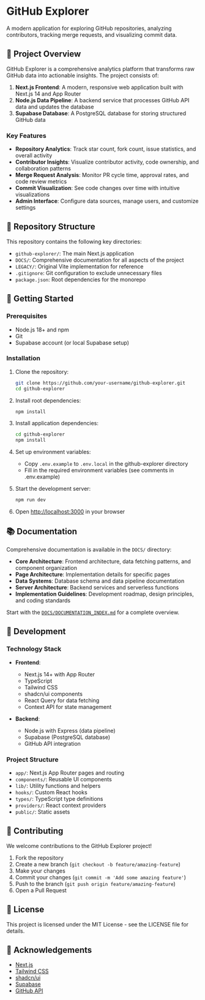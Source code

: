 # GitHub Explorer

A modern application for exploring GitHub repositories, analyzing contributors, tracking merge requests, and visualizing commit data.


## 🌟 Project Overview

GitHub Explorer is a comprehensive analytics platform that transforms raw GitHub data into actionable insights. The project consists of:

1. **Next.js Frontend**: A modern, responsive web application built with Next.js 14 and App Router
2. **Node.js Data Pipeline**: A backend service that processes GitHub API data and updates the database
3. **Supabase Database**: A PostgreSQL database for storing structured GitHub data

### Key Features

- **Repository Analytics**: Track star count, fork count, issue statistics, and overall activity
- **Contributor Insights**: Visualize contributor activity, code ownership, and collaboration patterns
- **Merge Request Analysis**: Monitor PR cycle time, approval rates, and code review metrics
- **Commit Visualization**: See code changes over time with intuitive visualizations
- **Admin Interface**: Configure data sources, manage users, and customize settings

## 📂 Repository Structure

This repository contains the following key directories:

- `github-explorer/`: The main Next.js application 
- `DOCS/`: Comprehensive documentation for all aspects of the project
- `LEGACY/`: Original Vite implementation for reference
- `.gitignore`: Git configuration to exclude unnecessary files
- `package.json`: Root dependencies for the monorepo

## 🚀 Getting Started

### Prerequisites

- Node.js 18+ and npm
- Git
- Supabase account (or local Supabase setup)

### Installation

1. Clone the repository:
   ```bash
   git clone https://github.com/your-username/github-explorer.git
   cd github-explorer
   ```

2. Install root dependencies:
   ```bash
   npm install
   ```

3. Install application dependencies:
   ```bash
   cd github-explorer
   npm install
   ```

4. Set up environment variables:
   - Copy `.env.example` to `.env.local` in the github-explorer directory
   - Fill in the required environment variables (see comments in .env.example)

5. Start the development server:
   ```bash
   npm run dev
   ```

6. Open [http://localhost:3000](http://localhost:3000) in your browser

## 📚 Documentation

Comprehensive documentation is available in the `DOCS/` directory:

- **Core Architecture**: Frontend architecture, data fetching patterns, and component organization
- **Page Architecture**: Implementation details for specific pages
- **Data Systems**: Database schema and data pipeline documentation
- **Server Architecture**: Backend services and serverless functions
- **Implementation Guidelines**: Development roadmap, design principles, and coding standards

Start with the [`DOCS/DOCUMENTATION_INDEX.md`](DOCS/DOCUMENTATION_INDEX.md) for a complete overview.

## 🧪 Development

### Technology Stack

- **Frontend**:
  - Next.js 14+ with App Router
  - TypeScript
  - Tailwind CSS
  - shadcn/ui components
  - React Query for data fetching
  - Context API for state management

- **Backend**:
  - Node.js with Express (data pipeline)
  - Supabase (PostgreSQL database)
  - GitHub API integration

### Project Structure

- `app/`: Next.js App Router pages and routing
- `components/`: Reusable UI components
- `lib/`: Utility functions and helpers
- `hooks/`: Custom React hooks
- `types/`: TypeScript type definitions
- `providers/`: React context providers
- `public/`: Static assets

## 🤝 Contributing

We welcome contributions to the GitHub Explorer project! 

1. Fork the repository
2. Create a new branch (`git checkout -b feature/amazing-feature`)
3. Make your changes
4. Commit your changes (`git commit -m 'Add some amazing feature'`)
5. Push to the branch (`git push origin feature/amazing-feature`)
6. Open a Pull Request

## 📄 License

This project is licensed under the MIT License - see the LICENSE file for details.

## 🙏 Acknowledgements

- [Next.js](https://nextjs.org/)
- [Tailwind CSS](https://tailwindcss.com/)
- [shadcn/ui](https://ui.shadcn.com/)
- [Supabase](https://supabase.com/)
- [GitHub API](https://docs.github.com/en/rest) 
